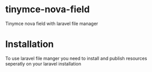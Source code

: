 # tinymce-nova-field
Tinymce nova field with laravel file manager

# Installation
To use laravel file manger you need to install and publish resources seperatly on your laravel installation
